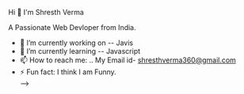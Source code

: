  Hi 👋 I'm Shresth Verma

A Passionate Web Devloper from India.

- 🔭 I’m currently working on -- Javis
- 🌱 I’m currently learning -- Javascript
- 📫 How to reach me: .. My Email id- shresthverma360@gmail.com
- ⚡ Fun fact: I think I am Funny.                      
-->
